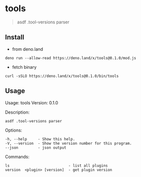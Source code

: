 # tools

> asdf .tool-versions parser

## Install

- from deno.land
```
deno run --allow-read https://deno.land/x/tools@0.1.0/mod.js
```

- fetch binary
```
curl -sSLO https://deno.land/x/tools@0.1.0/bin/tools
```

## Usage

Usage:   tools
  Version: 0.1.0

  Description:

    asdf .tool-versions parser

  Options:

    -h, --help     - Show this help.                            
    -V, --version  - Show the version number for this program.  
    --json         - json output                                

  Commands:

    ls                           - list all plugins  
    version  <plugin> [version]  - get plugin version